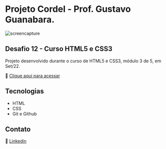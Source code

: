 # Projeto Cordel - Prof. Gustavo Guanabara.

![screencapture](./imagens/screencapture.png.png)

## Desafio 12 - Curso HTML5 e CSS3

Projeto desenvolvido durante o curso de HTML5 e CSS3, módulo 3 de 5, em Set/22.

🔗 [Clique aqui para acessar](https://renato-albuquerque.github.io/projeto-cordel/)

## Tecnologias

- HTML
- CSS
- Git e Github

## Contato

🔗 [Linkedin](https://www.linkedin.com/in/renato-malbuquerque/)
